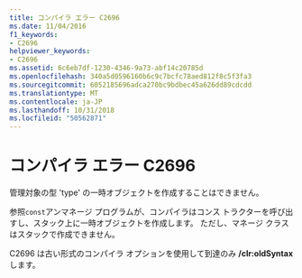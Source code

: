 ```yaml
---
title: コンパイラ エラー C2696
ms.date: 11/04/2016
f1_keywords:
- C2696
helpviewer_keywords:
- C2696
ms.assetid: 6c6eb7df-1230-4346-9a73-abf14c20785d
ms.openlocfilehash: 340a5d0596160b6c9c7bcfc78aed812f8c5f3fa3
ms.sourcegitcommit: 6052185696adca270bc9bdbec45a626dd89cdcdd
ms.translationtype: MT
ms.contentlocale: ja-JP
ms.lasthandoff: 10/31/2018
ms.locfileid: "50562871"
---
```

# <a name="compiler-error-c2696"></a>コンパイラ エラー C2696

管理対象の型 'type' の一時オブジェクトを作成することはできません。

参照`const`アンマネージ プログラムが、コンパイラはコンス トラクターを呼び出すし、スタック上に一時オブジェクトを作成します。 ただし、マネージ クラスはスタックで作成できません。

C2696 は古い形式のコンパイラ オプションを使用して到達のみ **/clr:oldSyntax**します。
